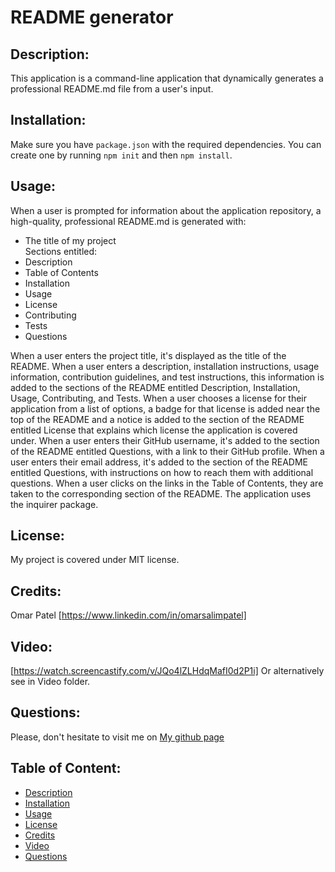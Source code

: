 # README generator

  ## Description:
  This application is a  command-line application that dynamically generates a professional README.md file from a user's input.
  ## Installation:
  Make sure you have ```package.json``` with the required dependencies. You can create one by running ```npm init``` and then ```npm install```.
  ## Usage:
  When a user is prompted for information about the application repository, a high-quality, professional README.md is generated with:
  * The title of my project <br/>
  Sections entitled:
  * Description
  * Table of Contents
  * Installation
  * Usage
  * License
  * Contributing
  * Tests
  * Questions

  When a user enters the project title, it's displayed as the title of the README.
  When a user enters a description, installation instructions, usage information, contribution guidelines, and test instructions, this information is added to the sections of the README entitled Description, Installation, Usage, Contributing, and Tests.
  When a user chooses a license for their application from a list of options, a badge for that license is added near the top of the README and a notice is added to the section of the README entitled License that explains which license the application is covered under.
  When a user enters their GitHub username, it's added to the section of the README entitled Questions, with a link to their GitHub profile.
  When a user enters their email address, it's added to the section of the README entitled Questions, with instructions on how to reach them with additional questions.
  When a user clicks on the links in the Table of Contents, they are taken to the corresponding section of the README.
  The application uses the inquirer package.
  ## License:
  My project is covered under MIT license.
  ## Credits:
  Omar Patel [https://www.linkedin.com/in/omarsalimpatel]
  ## Video:
  [https://watch.screencastify.com/v/JQo4lZLHdqMafI0d2P1i]
  Or alternatively see in Video folder.
  ## Questions:
  Please, don't hesitate to visit me on
  [My github page](https://github.com/kirrena)
  ## Table of Content:
  * [Description](#description)
  * [Installation](#installation)
  * [Usage](#usage)
  * [License](#license)
  * [Credits](#credits)
  * [Video](#video)
  * [Questions](#questions)
  
